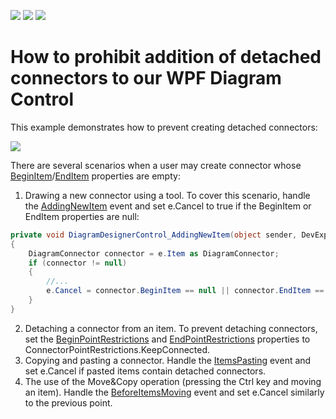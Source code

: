 <!-- default badges list -->
![](https://img.shields.io/endpoint?url=https://codecentral.devexpress.com/api/v1/VersionRange/234332401/21.1.5%2B)
[![](https://img.shields.io/badge/Open_in_DevExpress_Support_Center-FF7200?style=flat-square&logo=DevExpress&logoColor=white)](https://supportcenter.devexpress.com/ticket/details/T852866)
[![](https://img.shields.io/badge/📖_How_to_use_DevExpress_Examples-e9f6fc?style=flat-square)](https://docs.devexpress.com/GeneralInformation/403183)
<!-- default badges end -->
# How to prohibit addition of detached connectors to our WPF Diagram Control

This example demonstrates how to prevent creating detached connectors:

![](./demo.gif)


There are several scenarios when a user may create connector whose [BeginItem](https://documentation.devexpress.com/WPF/DevExpress.Xpf.Diagram.DiagramConnector.BeginItem.property)/[EndItem](https://documentation.devexpress.com/WPF/DevExpress.Xpf.Diagram.DiagramConnector.EndItem.property) properties are empty:

1. Drawing a new connector using a tool. To cover this scenario, handle the [AddingNewItem](https://documentation.devexpress.com/WPF/DevExpress.Xpf.Diagram.DiagramControl.AddingNewItem.event) event and set e.Cancel to true if the BeginItem or EndItem properties are null:
```cs
private void DiagramDesignerControl_AddingNewItem(object sender, DevExpress.Xpf.Diagram.DiagramAddingNewItemEventArgs e)
{
    DiagramConnector connector = e.Item as DiagramConnector;
    if (connector != null)
    {
        //...
        e.Cancel = connector.BeginItem == null || connector.EndItem == null;
    }
}
```
2. Detaching a connector from an item. To prevent detaching connectors, set the [BeginPointRestrictions](https://documentation.devexpress.com/WPF/DevExpress.Xpf.Diagram.DiagramConnector.BeginPointRestrictions.property) and [EndPointRestrictions](https://documentation.devexpress.com/WPF/DevExpress.Xpf.Diagram.DiagramConnector.EndPointRestrictions.property) properties to ConnectorPointRestrictions.KeepConnected.
3. Copying and pasting a connector. Handle the [ItemsPasting](https://documentation.devexpress.com/WPF/DevExpress.Xpf.Diagram.DiagramControl.ItemsPasting.event) event and set e.Cancel if pasted items contain detached connectors.
4. The use of the Move&Copy operation (pressing the Ctrl key and moving an item). Handle the [BeforeItemsMoving](https://documentation.devexpress.com/WPF/DevExpress.Xpf.Diagram.DiagramControl.BeforeItemsMoving.event) event and set e.Cancel similarly to the previous point.
